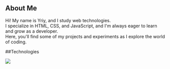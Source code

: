 ## About Me
Hi! My name is Yriy, and I study web technologies.  
I specialize in HTML, CSS, and JavaScript, and I'm always eager to learn and grow as a developer.  
Here, you'll find some of my projects and experiments as I explore the world of coding.

##Technologies

<img src="https://img.shields.io/badge/HTML-black?style=for-the-badge&logo=HTML%&logoColor=white"/>

